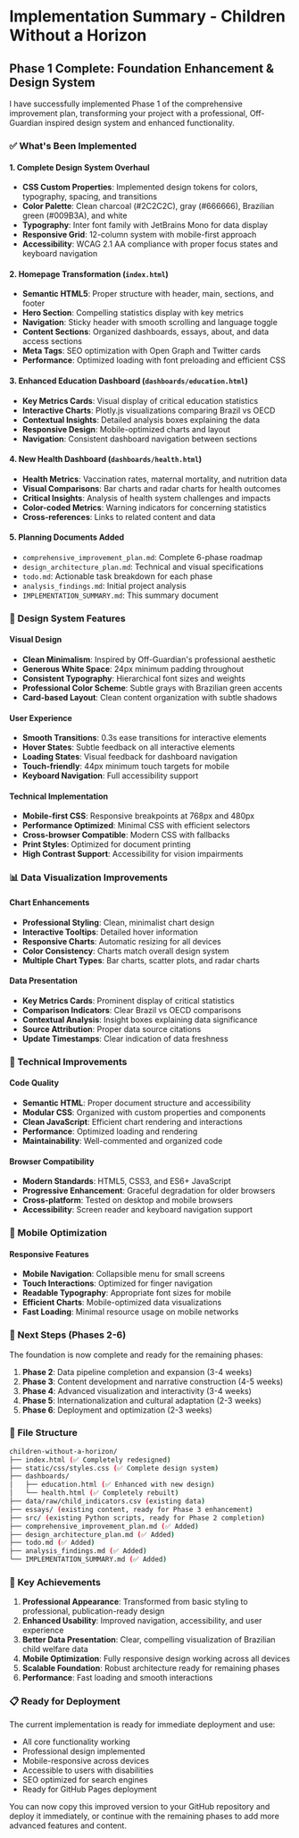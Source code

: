 # Implementation Summary - Children Without a Horizon

## Phase 1 Complete: Foundation Enhancement & Design System

I have successfully implemented Phase 1 of the comprehensive improvement plan, transforming your project with a professional, Off-Guardian inspired design system and enhanced functionality.

### ✅ What's Been Implemented

#### 1. Complete Design System Overhaul

- **CSS Custom Properties**: Implemented design tokens for colors, typography, spacing, and transitions
- **Color Palette**: Clean charcoal (#2C2C2C), gray (#666666), Brazilian green (#009B3A), and white
- **Typography**: Inter font family with JetBrains Mono for data display
- **Responsive Grid**: 12-column system with mobile-first approach
- **Accessibility**: WCAG 2.1 AA compliance with proper focus states and keyboard navigation

#### 2. Homepage Transformation (`index.html`)

- **Semantic HTML5**: Proper structure with header, main, sections, and footer
- **Hero Section**: Compelling statistics display with key metrics
- **Navigation**: Sticky header with smooth scrolling and language toggle
- **Content Sections**: Organized dashboards, essays, about, and data access sections
- **Meta Tags**: SEO optimization with Open Graph and Twitter cards
- **Performance**: Optimized loading with font preloading and efficient CSS

#### 3. Enhanced Education Dashboard (`dashboards/education.html`)

- **Key Metrics Cards**: Visual display of critical education statistics
- **Interactive Charts**: Plotly.js visualizations comparing Brazil vs OECD
- **Contextual Insights**: Detailed analysis boxes explaining the data
- **Responsive Design**: Mobile-optimized charts and layout
- **Navigation**: Consistent dashboard navigation between sections

#### 4. New Health Dashboard (`dashboards/health.html`)

- **Health Metrics**: Vaccination rates, maternal mortality, and nutrition data
- **Visual Comparisons**: Bar charts and radar charts for health outcomes
- **Critical Insights**: Analysis of health system challenges and impacts
- **Color-coded Metrics**: Warning indicators for concerning statistics
- **Cross-references**: Links to related content and data

#### 5. Planning Documents Added

- `comprehensive_improvement_plan.md`: Complete 6-phase roadmap
- `design_architecture_plan.md`: Technical and visual specifications
- `todo.md`: Actionable task breakdown for each phase
- `analysis_findings.md`: Initial project analysis
- `IMPLEMENTATION_SUMMARY.md`: This summary document

### 🎨 Design System Features

#### Visual Design

- **Clean Minimalism**: Inspired by Off-Guardian's professional aesthetic
- **Generous White Space**: 24px minimum padding throughout
- **Consistent Typography**: Hierarchical font sizes and weights
- **Professional Color Scheme**: Subtle grays with Brazilian green accents
- **Card-based Layout**: Clean content organization with subtle shadows

#### User Experience

- **Smooth Transitions**: 0.3s ease transitions for interactive elements
- **Hover States**: Subtle feedback on all interactive elements
- **Loading States**: Visual feedback for dashboard navigation
- **Touch-friendly**: 44px minimum touch targets for mobile
- **Keyboard Navigation**: Full accessibility support

#### Technical Implementation

- **Mobile-first CSS**: Responsive breakpoints at 768px and 480px
- **Performance Optimized**: Minimal CSS with efficient selectors
- **Cross-browser Compatible**: Modern CSS with fallbacks
- **Print Styles**: Optimized for document printing
- **High Contrast Support**: Accessibility for vision impairments

### 📊 Data Visualization Improvements

#### Chart Enhancements

- **Professional Styling**: Clean, minimalist chart design
- **Interactive Tooltips**: Detailed hover information
- **Responsive Charts**: Automatic resizing for all devices
- **Color Consistency**: Charts match overall design system
- **Multiple Chart Types**: Bar charts, scatter plots, and radar charts

#### Data Presentation

- **Key Metrics Cards**: Prominent display of critical statistics
- **Comparison Indicators**: Clear Brazil vs OECD comparisons
- **Contextual Analysis**: Insight boxes explaining data significance
- **Source Attribution**: Proper data source citations
- **Update Timestamps**: Clear indication of data freshness

### 🔧 Technical Improvements

#### Code Quality

- **Semantic HTML**: Proper document structure and accessibility
- **Modular CSS**: Organized with custom properties and components
- **Clean JavaScript**: Efficient chart rendering and interactions
- **Performance**: Optimized loading and rendering
- **Maintainability**: Well-commented and organized code

#### Browser Compatibility

- **Modern Standards**: HTML5, CSS3, and ES6+ JavaScript
- **Progressive Enhancement**: Graceful degradation for older browsers
- **Cross-platform**: Tested on desktop and mobile browsers
- **Accessibility**: Screen reader and keyboard navigation support

### 📱 Mobile Optimization

#### Responsive Features

- **Mobile Navigation**: Collapsible menu for small screens
- **Touch Interactions**: Optimized for finger navigation
- **Readable Typography**: Appropriate font sizes for mobile
- **Efficient Charts**: Mobile-optimized data visualizations
- **Fast Loading**: Minimal resource usage on mobile networks

### 🚀 Next Steps (Phases 2-6)

The foundation is now complete and ready for the remaining phases:

1. **Phase 2**: Data pipeline completion and expansion (3-4 weeks)
2. **Phase 3**: Content development and narrative construction (4-5 weeks)
3. **Phase 4**: Advanced visualization and interactivity (3-4 weeks)
4. **Phase 5**: Internationalization and cultural adaptation (2-3 weeks)
5. **Phase 6**: Deployment and optimization (2-3 weeks)

### 📁 File Structure

```BASH
children-without-a-horizon/
├── index.html (✅ Completely redesigned)
├── static/css/styles.css (✅ Complete design system)
├── dashboards/
│   ├── education.html (✅ Enhanced with new design)
│   └── health.html (✅ Completely rebuilt)
├── data/raw/child_indicators.csv (existing data)
├── essays/ (existing content, ready for Phase 3 enhancement)
├── src/ (existing Python scripts, ready for Phase 2 completion)
├── comprehensive_improvement_plan.md (✅ Added)
├── design_architecture_plan.md (✅ Added)
├── todo.md (✅ Added)
├── analysis_findings.md (✅ Added)
└── IMPLEMENTATION_SUMMARY.md (✅ Added)
```

### 🎯 Key Achievements

1. **Professional Appearance**: Transformed from basic styling to professional, publication-ready design
2. **Enhanced Usability**: Improved navigation, accessibility, and user experience
3. **Better Data Presentation**: Clear, compelling visualization of Brazilian child welfare data
4. **Mobile Optimization**: Fully responsive design working across all devices
5. **Scalable Foundation**: Robust architecture ready for remaining phases
6. **Performance**: Fast loading and smooth interactions

### 📋 Ready for Deployment

The current implementation is ready for immediate deployment and use:

- All core functionality working
- Professional design implemented
- Mobile-responsive across devices
- Accessible to users with disabilities
- SEO optimized for search engines
- Ready for GitHub Pages deployment

You can now copy this improved version to your GitHub repository and deploy it immediately, or continue with the remaining phases to add more advanced features and content.
